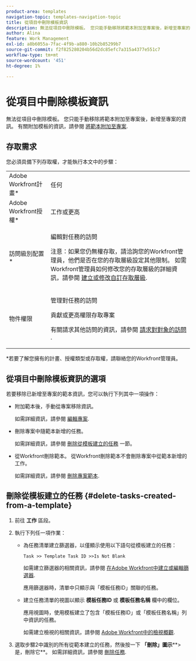 ```yaml
---
product-area: templates
navigation-topic: templates-navigation-topic
title: 從項目中刪除模板資訊
description: 無法從項目中刪除模板。 您只能手動移除將範本附加至專案後，新增至專案的資訊。 有關附加模板的資訊，請參閱將模板附加到項目。
author: Alina
feature: Work Management
exl-id: a8b6055a-7fac-4f9b-a880-10b2b85299b7
source-git-commit: f2f825280204b56d2dc85efc7a315a4377e551c7
workflow-type: tm+mt
source-wordcount: '451'
ht-degree: 1%

---
```


# 從項目中刪除模板資訊

無法從項目中刪除模板。 您只能手動移除將範本附加至專案後，新增至專案的資訊。 有關附加模板的資訊，請參閱 [將範本附加至專案](../../../manage-work/projects/create-and-manage-templates/attach-template-to-project.md).

## 存取需求

您必須具備下列存取權，才能執行本文中的步驟：

<table style="table-layout:auto"> 
 <col> 
 <col> 
 <tbody> 
  <tr> 
   <td role="rowheader">Adobe Workfront計畫*</td> 
   <td> <p>任何</p> </td> 
  </tr> 
  <tr> 
   <td role="rowheader">Adobe Workfront授權*</td> 
   <td> <p>工作或更高</p> </td> 
  </tr> 
  <tr> 
   <td role="rowheader">訪問級別配置*</td> 
   <td> <p>編輯對任務的訪問</p> <p>注意：如果您仍無權存取，請洽詢您的Workfront管理員，他們是否在您的存取層級設定其他限制。 如需Workfront管理員如何修改您的存取層級的詳細資訊，請參閱 <a href="../../../administration-and-setup/add-users/configure-and-grant-access/create-modify-access-levels.md" class="MCXref xref">建立或修改自訂存取層級</a>.</p> </td> 
  </tr> 
  <tr> 
   <td role="rowheader">物件權限</td> 
   <td> <p>管理對任務的訪問 </p> <p>貢獻或更高權限存取專案 </p> <p>有關請求其他訪問的資訊，請參閱 <a href="../../../workfront-basics/grant-and-request-access-to-objects/request-access.md" class="MCXref xref">請求對對象的訪問 </a>.</p> </td> 
  </tr> 
 </tbody> 
</table>

&#42;若要了解您擁有的計畫、授權類型或存取權，請聯絡您的Workfront管理員。

## 從項目中刪除模板資訊的選項

若要移除已新增至專案的範本資訊，您可以執行下列其中一項操作：

* 附加範本後，手動從專案移除資訊。

   如需詳細資訊，請參閱 [編輯專案](../../../manage-work/projects/manage-projects/edit-projects.md).

* 刪除專案中隨範本新增的任務。

   如需詳細資訊，請參閱 [刪除從模板建立的任務](#delete-tasks-created-from-a-template) 一節。

* 從Workfront刪除範本。 從Workfront刪除範本不會刪除專案中從範本新增的工作。

   如需詳細資訊，請參閱 [刪除專案範本](../../../manage-work/projects/create-and-manage-templates/delete-templates.md).

## 刪除從模板建立的任務 {#delete-tasks-created-from-a-template}

1. 前往 **工作** 區段。
1. 執行下列任一項作業：

   * 為任務清單建立篩選器，以僅顯示使用以下語句從模板建立的任務：

      ```
      Task >> Template Task ID >>Is Not Blank
      ```

      如需建立篩選器的相關資訊，請參閱 [在Adobe Workfront中建立或編輯篩選器](../../../reports-and-dashboards/reports/reporting-elements/create-filters.md).

      應用篩選器時，清單中只顯示與「模板任務ID」關聯的任務。

   * 建立任務清單的視圖以顯示 **模板任務ID** 或 **模板任務名稱** 欄中的欄位。

      應用視圖時，使用模板建立了包含「模板任務ID」或「模板任務名稱」列中資訊的任務。

      如需建立檢視的相關資訊，請參閱 [Adobe Workfront中的檢視概觀](../../../reports-and-dashboards/reports/reporting-elements/views-overview.md).

1. 選取步驟2中識別的所有從範本建立的任務，然後按一下 **「刪除」圖示****>是，刪除它**。 如需詳細資訊，請參閱 [刪除任務](../../../manage-work/tasks/manage-tasks/delete-tasks.md).
